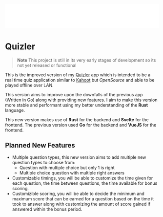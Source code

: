 <img src="assets/logo.svg" width="100%" height="80px">

# Quizler


> **Note**
> This project is still in its very early stages of development so its not yet released or functional

This is the improved version of my [Quizler](https://github.com/jacobtread/Quizler) app which is intended to be a real time quiz application similar to [Kahoot](https://kahoot.com/) but *OpenSource* and able to be played offline over LAN.

This version aims to improve upon the downfalls of the previous app (Written in Go) along with providing new features. I aim to make this version more stable and performant using my better understanding of the **Rust** language.

This new version makes use of **Rust** for the backend and **Svelte** for the frontend. The previous version used **Go** for the backend and **VueJS** for the frontend.


## Planned New Features

- Multiple question types, this new version aims to add multiple new question types to choose from:
    - Question with multiple choice but only 1 is right
    - Multiple choice question with multiple right answers
- Customizable timings, you will be able to customize the time given for each question, the time between questions, the time available for bonus scoring.
- Customizible scoring, you will be able to decide the minimum and maximum score that can be earned for a question based on the time it took to answer along with customizing the amount of score gained if answered within the bonus period.
